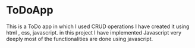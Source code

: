 # ToDoApp

This is a ToDo app  in which I used CRUD operations  I have created it using html , css, javascript. in this project I have implemented Javascript very deeply most of the functionalities are done using javascript. 
